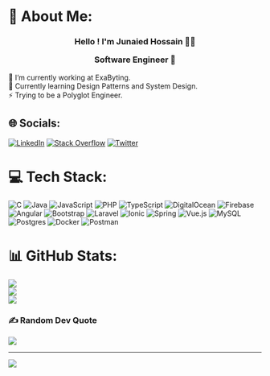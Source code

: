 # 💫 About Me:

### <div align="center"> Hello ! I'm Junaied Hossain 👨‍💻 <br> <p>Software Engineer 🚀 </p></div>  
🔭 I’m currently working at ExaByting.<br>🌱 Currently learning Design Patterns and System Design.<br>⚡ Trying to be a Polyglot Engineer.


## 🌐 Socials:
[![LinkedIn](https://img.shields.io/badge/LinkedIn-%230077B5.svg?logo=linkedin&logoColor=white)](https://linkedin.com/in/junaiedhossain) [![Stack Overflow](https://img.shields.io/badge/-Stackoverflow-FE7A16?logo=stack-overflow&logoColor=white)](https://stackoverflow.com/users/9882476) [![Twitter](https://img.shields.io/badge/Twitter-%231DA1F2.svg?logo=Twitter&logoColor=white)](https://twitter.com/ZunaiedHossain) 

# 💻 Tech Stack:
![C](https://img.shields.io/badge/c-%2300599C.svg?style=flat&logo=c&logoColor=white) ![Java](https://img.shields.io/badge/java-%23ED8B00.svg?style=flat&logo=java&logoColor=white) ![JavaScript](https://img.shields.io/badge/javascript-%23323330.svg?style=flat&logo=javascript&logoColor=%23F7DF1E) ![PHP](https://img.shields.io/badge/php-%23777BB4.svg?style=flat&logo=php&logoColor=white) ![TypeScript](https://img.shields.io/badge/typescript-%23007ACC.svg?style=flat&logo=typescript&logoColor=white) ![DigitalOcean](https://img.shields.io/badge/DigitalOcean-%230167ff.svg?style=flat&logo=digitalOcean&logoColor=white) ![Firebase](https://img.shields.io/badge/firebase-%23039BE5.svg?style=flat&logo=firebase) ![Angular](https://img.shields.io/badge/angular-%23DD0031.svg?style=flat&logo=angular&logoColor=white) ![Bootstrap](https://img.shields.io/badge/bootstrap-%23563D7C.svg?style=flat&logo=bootstrap&logoColor=white) ![Laravel](https://img.shields.io/badge/laravel-%23FF2D20.svg?style=flat&logo=laravel&logoColor=white) ![Ionic](https://img.shields.io/badge/-ionic-blue?style=flat&logo=ionic.js&logoColor=white) ![Spring](https://img.shields.io/badge/spring-%236DB33F.svg?style=flat&logo=spring&logoColor=white) ![Vue.js](https://img.shields.io/badge/vuejs-%2335495e.svg?style=flat&logo=vuedotjs&logoColor=%234FC08D) ![MySQL](https://img.shields.io/badge/mysql-%2300f.svg?style=flat&logo=mysql&logoColor=white) ![Postgres](https://img.shields.io/badge/postgres-%23316192.svg?style=flat&logo=postgresql&logoColor=white) ![Docker](https://img.shields.io/badge/docker-%230db7ed.svg?style=flat&logo=docker&logoColor=white) ![Postman](https://img.shields.io/badge/Postman-FF6C37?style=flat&logo=postman&logoColor=white)
# 📊 GitHub Stats:
![](https://github-readme-stats.vercel.app/api?username=junaied-github&theme=dark&hide_border=false&include_all_commits=false&count_private=true)<br/>
![](https://github-readme-streak-stats.herokuapp.com/?user=junaied-github&theme=dark&hide_border=false)<br/>
![](https://github-readme-stats.vercel.app/api/top-langs/?username=junaied-github&theme=dark&hide_border=false&include_all_commits=false&count_private=true&layout=compact)

### ✍️ Random Dev Quote
![](https://quotes-github-readme.vercel.app/api?type=vetical&theme=dark)

---
[![](https://visitcount.itsvg.in/api?id=junaied-github&icon=6&color=0)](https://visitcount.itsvg.in)

